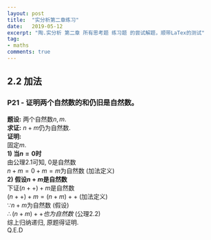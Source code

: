 ```yaml
---
layout: post
title:  "实分析第二章练习"
date:   2019-05-12
excerpt: "陶.实分析 第二章 所有思考题 练习题 的尝试解题，顺带LaTex的测试"
tag:
- maths
comments: true
---
```

## 2.2 加法
### P21 - 证明两个自然数的和仍旧是自然数。
__题设:__ 两个自然数$n, m$.  
__求证:__ $n+m$仍为自然数.  
__证明:__   
固定$m$.  
__1) 当$n = 0$时__  
由公理$2.1$可知, $0$是自然数  
$n+m=0+m=m$为自然数    (加法定义)  
__2) 假设$n+m$是自然数__  
下证$(n++)+m$是自然数  
$(n++)+m=(n+m)++$    (加法定义)  
$\because n+m$为自然数    (假设)  
$\therefore (n+m)++也为自然数$    (公理$2.2$)  
综上归纳递归, 原题得证明.  
Q.E.D  
